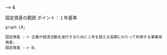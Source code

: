  --> 
 & 


固定資産の範囲
ポイント：１年基準
```mermaid
graph LR;

固定資産 --> 企業が経済活動を遂行するために１年を超える長期にわたって利用する事業用資産;
固定資産 --> B;

```